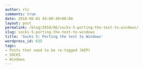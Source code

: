 ```yaml
---
author: rlc
comments: true
date: 2010-06-01 04:00:49+00:00
layout: post
permalink: /blog/2010/06/socks-5-porting-the-test-to-windows/
slug: socks-5-porting-the-test-to-windows
title: 'Socks 5: Porting the test to Windows'
wordpress_id: 635
tags:
- Posts that need to be re-tagged (WIP)
- SOCKS
- Windows
---
```


